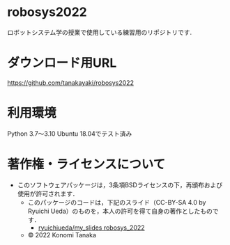 # robosys2022
ロボットシステム学の授業で使用している練習用のリポジトリです.

# ダウンロード用URL
https://github.com/tanakayaki/robosys2022

# 利用環境
Python 3.7～3.10
    Ubuntu 18.04でテスト済み

# 著作権・ライセンスについて
* このソフトウェアパッケージは，3条項BSDライセンスの下，再頒布および使用が許可されます．
  * このパッケージのコードは，下記のスライド（CC-BY-SA 4.0 by Ryuichi Ueda）のものを，本人の許可を得て自身の著作としたものです．
      * [ryuichiueda/my_slides robosys_2022](https://github.com/ryuichiueda/my_slides/tree/master/robosys_2022)
  * © 2022 Konomi Tanaka 
